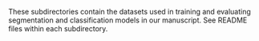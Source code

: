 These subdirectories contain the datasets used in training and evaluating segmentation and classification models in our manuscript. See README files within each subdirectory. 
